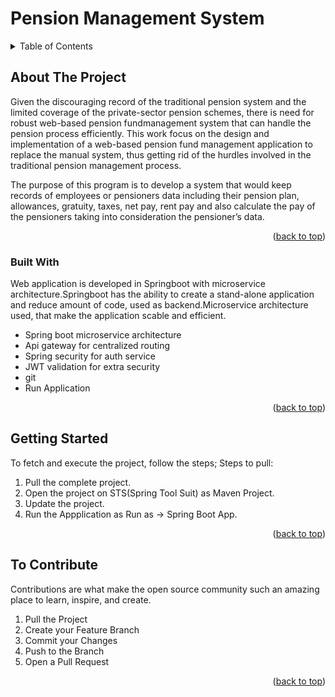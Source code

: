 # Pension Management System

<!-- TABLE OF CONTENTS -->
<details>
  <summary>Table of Contents</summary>
  <ol>
    <li>
      About The Project
      <ul>
        <li>Built With</li>
      </ul>
    </li>
    <li>
      Getting Started
    </li>
    <li> To Contribute</li>
  </ol>
</details>



<!-- ABOUT THE PROJECT -->
## About The Project

Given the discouraging record of the traditional pension system and the limited coverage of the private-sector pension schemes, there is need for robust web-based pension fundmanagement system that can handle the pension process efficiently. This work focus on the design and implementation of a web-based pension fund management application to replace the manual system, thus getting rid of the hurdles involved in the traditional pension management process.

The purpose of this program is to develop a system that would keep records of employees or pensioners data including their pension plan, allowances, gratuity, taxes, net pay, rent pay and also calculate the pay of the pensioners taking into consideration the pensioner’s data.

<p align="right">(<a href="#top">back to top</a>)</p>



### Built With

Web application is developed in Springboot with microservice architecture.Springboot has the ability to create a stand-alone application and reduce amount of code, used as backend.Microservice architecture used, that make the application scable and efficient.

* Spring boot microservice architecture
* Api gateway for centralized routing
* Spring security for auth service
* JWT validation for extra security
* git
* Run Application


<p align="right">(<a href="#top">back to top</a>)</p>



<!-- GETTING STARTED -->
## Getting Started

To fetch and execute the project, follow the steps;
Steps to pull:
1. Pull the complete project. 
2. Open the project on STS(Spring Tool Suit) as Maven Project.
3. Update the project.
4. Run the Appplication as Run as -> Spring Boot App.

<p align="right">(<a href="#top">back to top</a>)</p>


<!-- CONTRIBUTING -->
## To Contribute

Contributions are what make the open source community such an amazing place to learn, inspire, and create.

1. Pull the Project
2. Create your Feature Branch 
3. Commit your Changes 
4. Push to the Branch
5. Open a Pull Request

<p align="right">(<a href="#top">back to top</a>)</p>
